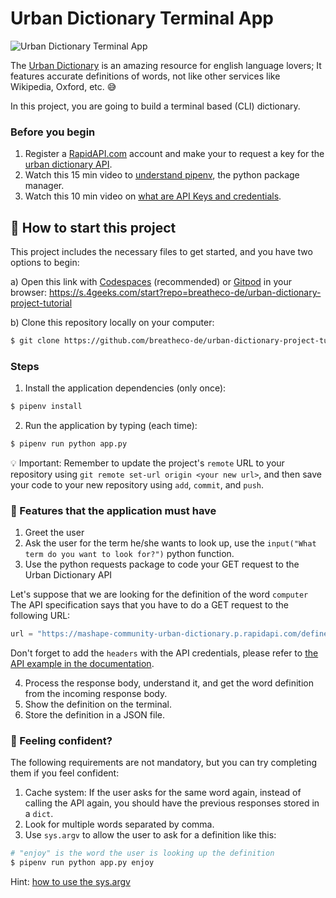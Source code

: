 <!--hide-->
# Urban Dictionary Terminal App
<!--endhide-->

![Urban Dictionary Terminal App](https://github.com/breatheco-de/english-dictionary-project-tutorial/blob/master/preview.gif?raw=true)

The [Urban Dictionary](https://www.urbandictionary.com/) is an amazing resource for english language lovers; It features accurate definitions of words, not like other services like Wikipedia, Oxford, etc. 😅

In this project, you are going to build a terminal based (CLI) dictionary.

### Before you begin

1. Register a [RapidAPI.com](https://rapidapi.com/) account and make your to request a key for the [urban dictionary API](https://rapidapi.com/community/api/urban-dictionary).
2. Watch this 15 min video to [understand pipenv](https://www.youtube.com/watch?v=6Qmnh5C4Pmo), the python package manager.
3. Watch this 10 min video on [what are API Keys and credentials](https://www.youtube.com/watch?v=InoAIgBZIEA).

<how-to-start>

## 🌱 How to start this project

This project includes the necessary files to get started, and you have two options to begin:

a) Open this link with [Codespaces](https://4geeks.com/lesson/what-is-github-codespaces) (recommended) or [Gitpod](https://4geeks.com/lesson/how-to-use-gitpod) in your browser: https://s.4geeks.com/start?repo=breatheco-de/urban-dictionary-project-tutorial

b) Clone this repository locally on your computer:

```sh
$ git clone https://github.com/breatheco-de/urban-dictionary-project-tutorial
```

### Steps

1. Install the application dependencies (only once):

```bash
$ pipenv install
```

2. Run the application by typing (each time):

```bash
$ pipenv run python app.py
```

💡 Important: Remember to update the project's `remote` URL to your repository using `git remote set-url origin <your new url>`, and then save your code to your new repository using `add`, `commit`, and `push`.

</how-to-start>

### 📝 Features that the application must have

1. Greet the user
2. Ask the user for the term he/she wants to look up, use the `input("What term do you want to look for?")` python function.
3. Use the python requests package to code your GET request to the Urban Dictionary API

Let's suppose that we are looking for the definition of the word `computer`
The API specification says that you have to do a GET request to the following URL: 

```python
url = "https://mashape-community-urban-dictionary.p.rapidapi.com/define?term=computer"
```

Don't forget to add the `headers` with the API credentials, please refer to [the API example in the documentation](https://rapidapi.com/community/api/urban-dictionary/endpoints).

4. Process the response body, understand it, and get the word definition from the incoming response body.
5. Show the definition on the terminal.
6. Store the definition in a JSON file.

### 🤠 Feeling confident?

The following requirements are not mandatory, but you can try completing them if you feel confident:

1. Cache system: If the user asks for the same word again, instead of calling the API again, you should have the previous responses stored in a `dict`.
2. Look for multiple words separated by comma.
3. Use `sys.argv` to allow the user to ask for a definition like this:

```python
# "enjoy" is the word the user is looking up the definition
$ pipenv run python app.py enjoy
```

Hint: [how to use the sys.argv](https://www.pythonforbeginners.com/system/python-sys-argv)



